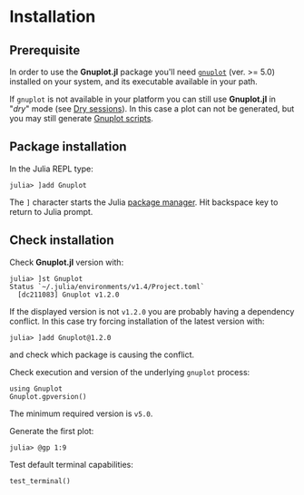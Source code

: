 # Installation

## Prerequisite
In order to use the **Gnuplot.jl** package you'll need [`gnuplot`](http://gnuplot.info/) (ver. >= 5.0) installed on your system, and its executable available in your path.

If `gnuplot` is not available in your platform you can still use **Gnuplot.jl** in "*dry*" mode (see [Dry sessions](@ref)).  In this case a plot can not be generated, but you may still generate [Gnuplot scripts](@ref).

## Package installation
In the Julia REPL type:
```julia-repl
julia> ]add Gnuplot
```
The `]` character starts the Julia [package manager](https://julialang.github.io/Pkg.jl/v1/getting-started.html#Basic-Usage-1). Hit backspace key to return to Julia prompt.


## Check installation

Check **Gnuplot.jl** version with:
```julia-repl
julia> ]st Gnuplot
Status `~/.julia/environments/v1.4/Project.toml`
  [dc211083] Gnuplot v1.2.0
```
If the displayed version is not `v1.2.0` you are probably having a dependency conflict.  In this case try forcing installation of the latest version with:
```julia-repl
julia> ]add Gnuplot@1.2.0
```
and check which package is causing the conflict.



Check execution and version of the underlying `gnuplot` process:
```@repl
using Gnuplot
Gnuplot.gpversion()
```
The minimum required version is `v5.0`.


Generate the first plot:
```julia-repl
julia> @gp 1:9
```

Test default terminal capabilities:
```julia-repl
test_terminal()
```
